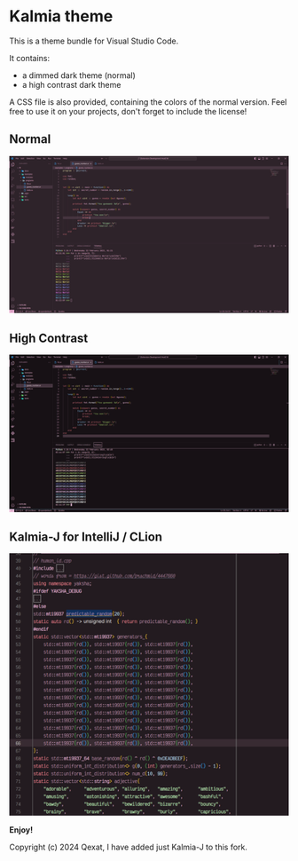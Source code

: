 # Kalmia theme

This is a theme bundle for Visual Studio Code.

It contains:

- a dimmed dark theme (normal)
- a high contrast dark theme

A CSS file is also provided, containing the colors of the normal version.
Feel free to use it on your projects, don't forget to include the license!

## Normal

![normal.png](./images/normal.png)

## High Contrast

![high-contrast.png](./images/high-contrast.png)

## Kalmia-J for IntelliJ / CLion

![kalmia-j](./images/kalmia-j.png)

**Enjoy!**

Copyright (c) 2024 Qexat,
I have added just Kalmia-J to this fork.